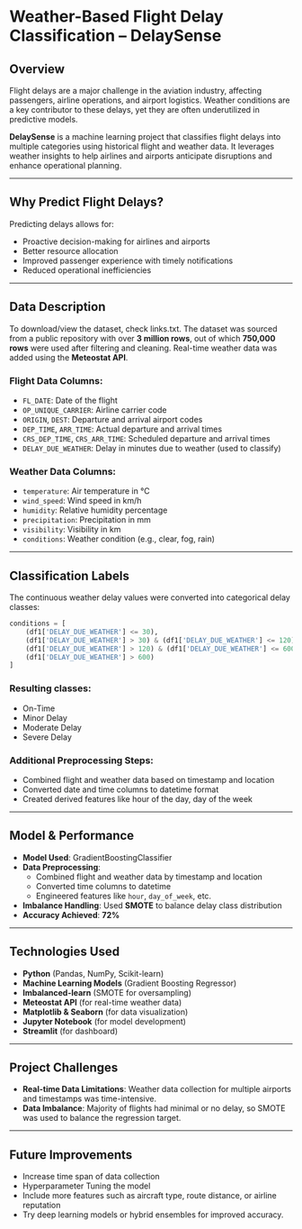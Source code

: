 # Weather-Based Flight Delay Classification – DelaySense

## Overview

Flight delays are a major challenge in the aviation industry, affecting passengers, airline operations, and airport logistics. Weather conditions are a key contributor to these delays, yet they are often underutilized in predictive models.

**DelaySense** is a machine learning project that classifies flight delays into multiple categories using historical flight and weather data. It leverages weather insights to help airlines and airports anticipate disruptions and enhance operational planning.

---

## Why Predict Flight Delays?

Predicting delays allows for:

- Proactive decision-making for airlines and airports  
- Better resource allocation  
- Improved passenger experience with timely notifications  
- Reduced operational inefficiencies  

---

## Data Description

To download/view the dataset, check links.txt.
The dataset was sourced from a public repository with over **3 million rows**, out of which **750,000 rows** were used after filtering and cleaning. Real-time weather data was added using the **Meteostat API**.

### Flight Data Columns:

- `FL_DATE`: Date of the flight  
- `OP_UNIQUE_CARRIER`: Airline carrier code  
- `ORIGIN`, `DEST`: Departure and arrival airport codes  
- `DEP_TIME`, `ARR_TIME`: Actual departure and arrival times  
- `CRS_DEP_TIME`, `CRS_ARR_TIME`: Scheduled departure and arrival times  
- `DELAY_DUE_WEATHER`: Delay in minutes due to weather (used to classify)

### Weather Data Columns:

- `temperature`: Air temperature in °C  
- `wind_speed`: Wind speed in km/h  
- `humidity`: Relative humidity percentage  
- `precipitation`: Precipitation in mm  
- `visibility`: Visibility in km  
- `conditions`: Weather condition (e.g., clear, fog, rain)  

---

## Classification Labels

The continuous weather delay values were converted into categorical delay classes:

```python
conditions = [
    (df1['DELAY_DUE_WEATHER'] <= 30),
    (df1['DELAY_DUE_WEATHER'] > 30) & (df1['DELAY_DUE_WEATHER'] <= 120),
    (df1['DELAY_DUE_WEATHER'] > 120) & (df1['DELAY_DUE_WEATHER'] <= 600),
    (df1['DELAY_DUE_WEATHER'] > 600)
]
```
### Resulting classes:
- On-Time
- Minor Delay
- Moderate Delay
- Severe Delay
 

### Additional Preprocessing Steps:

- Combined flight and weather data based on timestamp and location  
- Converted date and time columns to datetime format  
- Created derived features like hour of the day, day of the week  

---

## Model & Performance

- **Model Used**: GradientBoostingClassifier
- **Data Preprocessing**:
  - Combined flight and weather data by timestamp and location
  - Converted time columns to datetime
  - Engineered features like `hour`, `day_of_week`, etc.
- **Imbalance Handling**: Used **SMOTE** to balance delay class distribution
- **Accuracy Achieved**: **72%**

---

## Technologies Used

- **Python** (Pandas, NumPy, Scikit-learn)  
- **Machine Learning Models** (Gradient Boosting Regressor)  
- **Imbalanced-learn** (SMOTE for oversampling)  
- **Meteostat API** (for real-time weather data)  
- **Matplotlib & Seaborn** (for data visualization)  
- **Jupyter Notebook** (for model development)  
- **Streamlit** (for dashboard)

---

## Project Challenges

- **Real-time Data Limitations**: Weather data collection for multiple airports and timestamps was time-intensive.  
- **Data Imbalance**: Majority of flights had minimal or no delay, so SMOTE was used to balance the regression target.  

---

## Future Improvements

- Increase time span of data collection 
- Hyperparameter Tuning the model
- Include more features such as aircraft type, route distance, or airline reputation  
- Try deep learning models or hybrid ensembles for improved accuracy.
